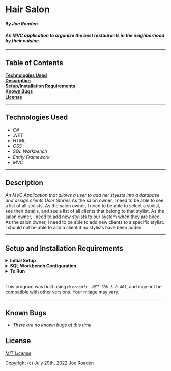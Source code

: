 # Hair Salon

#### By _**Joe Roaden**_  

#### _An MVC application to organize the best restaurants in the neighborhood by their cuisine._  

---

## Table of Contents

**[Technologies Used](#technologies-used)  
[Description](#description)  
[Setup/Installation Requirements](#setup-and-installation-requirements)  
[Known Bugs](#known-bugs)  
[License](#license)**

---

## Technologies Used

* _C#_
* _.NET_
* _HTML_
* _CSS_
* _SQL Workbench_
* _Entity Framework_
* _MVC_

---
## Description

_An MVC Application that allows a user to add her stylists into a database and assign clients_
_User Stories_
As the salon owner, I need to be able to see a list of all stylists.
As the salon owner, I need to be able to select a stylist, see their details, and see a list of all clients that belong to that stylist.
As the salon owner, I need to add new stylists to our system when they are hired.
As the salon owner, I need to be able to add new clients to a specific stylist. I should not be able to add a client if no stylists have been added.

---
## Setup and Installation Requirements

<details>
<summary><strong>Initial Setup</strong></summary>
<ol>
<li>Copy the git repository url: https://github.com/joeroaden/HairSalon.Solution
<li>Open a shell program and navigate to your desktop.
<li>Clone the repository for this project using the "git clone" command and including the copied URL.
<li>While still in the shell program, navigate to the root directory of the newly created file named "HairSalon.Solution".
<li>From the root directory, navigate to the "HairSalon" directory.
<li>Move onto "SQL Workbench" instructions below to re-create database necessary to run this project.
<br>
</details>

<details>
<summary><strong>SQL Workbench Configuration</strong></summary>
<ol>
<li>Create an appsetting.json file in the "HairSalon" directory of the project*  
   
<li> Insert the following code** : <br>

<pre>{
  "ConnectionStrings": {
    "DefaultConnection": "Server=localhost;Port=3306;database=joe_roaden;uid=[YOUR-USER-NAME];pwd=[YOUR-PASSWORD-HERE];"
  }
}</pre>
<small>*note: you must include your password in the code block section labeled "YOUR-PASSWORD-HERE".</small><br>
<small>**note: if you plan to push this cloned project to a public-facing repository, remember to add the appsettings.json file to your .gitignore before doing so.</small>

<li>Once "appsettings.json" file has been created, navigate back to SQL Workbench.
<li>Import the database named "joe_roaden.sql" from the root directory of the project.<br><br>
How to Import a Database:
<ol> 
  <li>Open SQL Workbench.
  <li>Navigate to "Administration" tab in SQL Workbench.
  <li>Click "Data Import/Restore".
  <li>Select the radio button "Import from Self-Contained File" and include file path to the sql file of this project you cloned to your machine.
  <li>In "Default Schema to be Imported to" click "New".
  <li>Name the schema "joe_roaden" then click "OK".
  <li>Once named, switch to "Import Progress" tab and click "Start Import".
  
</details>

<details>
<summary><strong>To Run</strong></summary>
Navigate to:  HairSalon.Solution  then HairSalon

Run ```$ dotnet restore``` in the console.<br>
Run ```$ dotnet run``` in the console
</details>
<br>

This program was built using *`Microsoft .NET SDK 5.0.401`*, and may not be compatible with other versions. Your milage may vary.

---
## Known Bugs

* _There are no known bugs at this time_

## License

_[MIT License](license)_

Copyright (c) July 29th, 2022 Joe Roaden